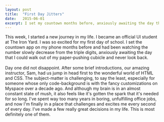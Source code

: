 ```yaml
---
layout: post
title:  "First Day Jitters"
date:   2015-06-01 
excerpt: I set my countown months before, anxiously awaiting the day that I could walk out of my paper-pushing cubicle and never look back. 
---
```

This week, I started a new journey in my life. I became an official UI student at The Iron Yard. I was so excited for my first day of school. I set the countown app on my phone months before and had been watching the number slowly decrease from the triple digits, anxiously awaiting the day that I could walk out of my paper-pushing cubicle and never look back.   
<br>
Day one did not disappoint. After some brief introductions, our amazing instructor, Sam, had us jump in head first to the wonderful world of HTML and CSS. The subject-matter is challenging, to say the least, especially for someone whose only code-background is with the fancy customizations on Myspace over a decade ago. And although my brain is in an almost constant state of mush, it also feels like it's gotten the spark that it's needed for so long. I've spent way too many years in boring, unfulfilling office jobs, and now I'm finally in a place that challenges and excites me every second of every day.
I've made a few really great decisions in my life. This is most definitely one of them. 


